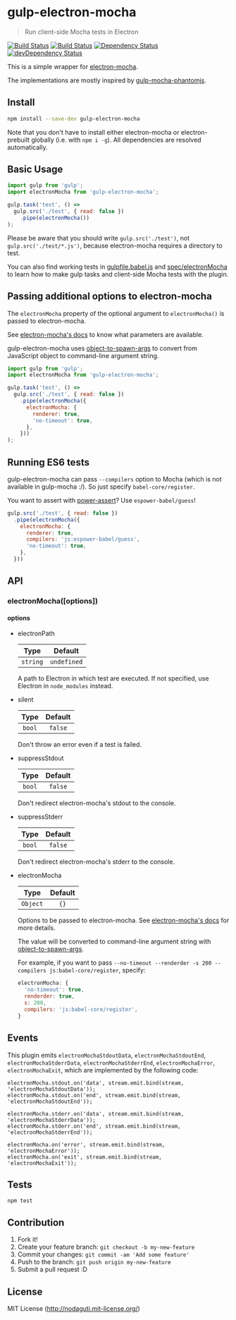 # gulp-electron-mocha
> Run client-side Mocha tests in Electron

[![Build Status](https://travis-ci.org/nodaguti/gulp-electron-mocha.svg?branch=master)](https://travis-ci.org/nodaguti/gulp-electron-mocha)
[![Build Status](https://ci.appveyor.com/api/projects/status/github/gulp-electron-mocha?svg=true)](https://ci.appveyor.com/project/nodaguti/gulp-electron-mocha)
[![Dependency Status](https://david-dm.org/nodaguti/gulp-electron-mocha.svg)](https://david-dm.org/nodaguti/gulp-electron-mocha)
[![devDependency Status](https://david-dm.org/nodaguti/gulp-electron-mocha/dev-status.svg)](https://david-dm.org/nodaguti/gulp-electron-mocha#info=devDependencies)

This is a simple wrapper for [electron-mocha](https://github.com/jprichardson/electron-mocha).

The implementations are mostly inspired by [gulp-mocha-phantomjs](https://github.com/mrhooray/gulp-mocha-phantomjs).


## Install

```sh
npm install --save-dev gulp-electron-mocha
```

Note that you don't have to install either electron-mocha or electron-prebuilt globally (i.e. with `npm i -g`).
All dependencies are resolved automatically.


## Basic Usage

```javascript
import gulp from 'gulp';
import electronMocha from 'gulp-electron-mocha';

gulp.task('test', () =>
  gulp.src('./test', { read: false })
    .pipe(electronMocha())
);
```

Please be aware that you should write `gulp.src('./test')`, not `gulp.src('./test/*.js')`,
because electron-mocha requires a directory to test.

You can also find working tests in [gulpfile.babel.js](https://github.com/nodaguti/gulp-electron-mocha/blob/master/gulpfile.babel.js)
and [spec/electronMocha](https://github.com/nodaguti/gulp-electron-mocha/tree/master/spec/electronMocha)
to learn how to make gulp tasks and client-side Mocha tests with the plugin.


## Passing additional options to electron-mocha

The `electronMocha` property of the optional argument to `electronMocha()`
is passed to electron-mocha.

See [electron-mocha's docs](https://github.com/jprichardson/electron-mocha#run-tests)
to know what parameters are available.

gulp-electron-mocha uses [object-to-spawn-args](https://github.com/75lb/object-to-spawn-args)
to convert from JavaScript object to command-line argument string.

```javascript
import gulp from 'gulp';
import electronMocha from 'gulp-electron-mocha';

gulp.task('test', () =>
  gulp.src('./test', { read: false })
    .pipe(electronMocha({
      electronMocha: {
        renderer: true,
        'no-timeout': true,
      },
    }))
);
```


## Running ES6 tests

gulp-electron-mocha can pass `--compilers` option to Mocha (which is not available in gulp-mocha :/).
So just specify `babel-core/register`.

You want to assert with [power-assert](https://github.com/power-assert-js/power-assert)?
Use `espower-babel/guess`!

```javascript
gulp.src('./test', { read: false })
  .pipe(electronMocha({
    electronMocha: {
      renderer: true,
      compilers: 'js:espower-babel/guess',
      'no-timeout': true,
    },
  }))
```


## API

### electronMocha([options])
#### options

- electronPath

  | Type | Default |
  |:----:|:----:|
  | `string` | `undefined` |

  A path to Electron in which test are executed.
  If not specified, use Electron in `node_modules` instead.

- silent

  | Type | Default |
  |:----:|:----:|
  | `bool` | `false` |

  Don't throw an error even if a test is failed.

- suppressStdout

  | Type | Default |
  |:----:|:----:|
  | `bool` | `false` |

  Don't redirect electron-mocha's stdout to the console.

- suppressStderr

  | Type | Default |
  |:----:|:----:|
  | `bool` | `false` |

  Don't redirect electron-mocha's stderr to the console.

- electronMocha

  | Type | Default |
  |:----:|:----:|
  | `Object` | `{}` |

  Options to be passed to electron-mocha.
  See [electron-mocha's docs](https://github.com/jprichardson/electron-mocha#run-tests)
  for more details.

  The value will be converted to command-line argument string with
  [object-to-spawn-args](https://github.com/75lb/object-to-spawn-args).

  For example, if you want to pass `--no-timeout --renderder -s 200 --compilers js:babel-core/register`,
  specify:

  ```javascript
  electronMocha: {
    'no-timeout': true,
    renderder: true,
    s: 200,
    compilers: 'js:babel-core/register',
  }
  ```


## Events

This plugin emits `electronMochaStdoutData`, `electronMochaStdoutEnd`, `electronMochaStderrData`,
`electronMochaStderrEnd`, `electronMochaError`, `electronMochaExit`,
which are implemented by the following code:

```
electronMocha.stdout.on('data', stream.emit.bind(stream, 'electronMochaStdoutData'));
electronMocha.stdout.on('end', stream.emit.bind(stream, 'electronMochaStdoutEnd'));

electronMocha.stderr.on('data', stream.emit.bind(stream, 'electronMochaStderrData'));
electronMocha.stderr.on('end', stream.emit.bind(stream, 'electronMochaStderrEnd'));

electronMocha.on('error', stream.emit.bind(stream, 'electronMochaError'));
electronMocha.on('exit', stream.emit.bind(stream, 'electronMochaExit'));
```

## Tests
```
npm test
```

## Contribution

1. Fork it!
2. Create your feature branch: `git checkout -b my-new-feature`
3. Commit your changes: `git commit -am 'Add some feature'`
4. Push to the branch: `git push origin my-new-feature`
5. Submit a pull request :D

## License

MIT License (http://nodaguti.mit-license.org/)
